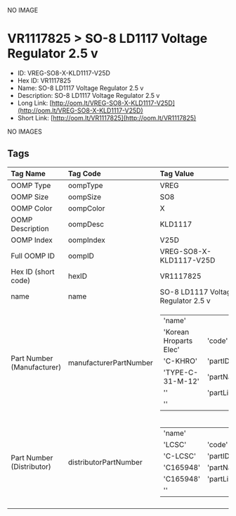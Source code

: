 


  
NO IMAGE  
# VR1117825 > SO-8 LD1117 Voltage Regulator 2.5 v

- ID: VREG-SO8-X-KLD1117-V25D
- Hex ID: VR1117825
- Name: SO-8 LD1117 Voltage Regulator 2.5 v
- Description: SO-8 LD1117 Voltage Regulator 2.5 v
- Long Link: [http://oom.lt/VREG-SO8-X-KLD1117-V25D](http://oom.lt/VREG-SO8-X-KLD1117-V25D)
- Short Link: [http://oom.lt/VR1117825](http://oom.lt/VR1117825)
  
NO IMAGES  
## Tags
  

|Tag Name|Tag Code|Tag Value|
| :--- | :--- | :--- |
|OOMP Type|oompType|VREG|
|OOMP Size|oompSize|SO8|
|OOMP Color|oompColor|X|
|OOMP Description|oompDesc|KLD1117|
|OOMP Index|oompIndex|V25D|
|Full OOMP ID|oompID|VREG-SO8-X-KLD1117-V25D|
|Hex ID (short code)|hexID|VR1117825|
|name|name|SO-8 LD1117 Voltage Regulator 2.5 v|
|Part Number (Manufacturer)|manufacturerPartNumber|<table><tr><td>'name'</td></tr><tr><td> 'Korean Hroparts Elec'</td><td> 'code'</td></tr><tr><td> 'C-KHRO'</td><td> 'partID'</td></tr><tr><td> 'TYPE-C-31-M-12'</td><td> 'partName'</td></tr><tr><td> ''</td><td> 'partLink'</td></tr><tr><td> ''</td></tr></table>|
|Part Number (Distributor)|distributorPartNumber|<table><tr><td>'name'</td></tr><tr><td> 'LCSC'</td><td> 'code'</td></tr><tr><td> 'C-LCSC'</td><td> 'partID'</td></tr><tr><td> 'C165948'</td><td> 'partName'</td></tr><tr><td> 'C165948'</td><td> 'partLink'</td></tr><tr><td> ''</td></tr></table>|
||||
